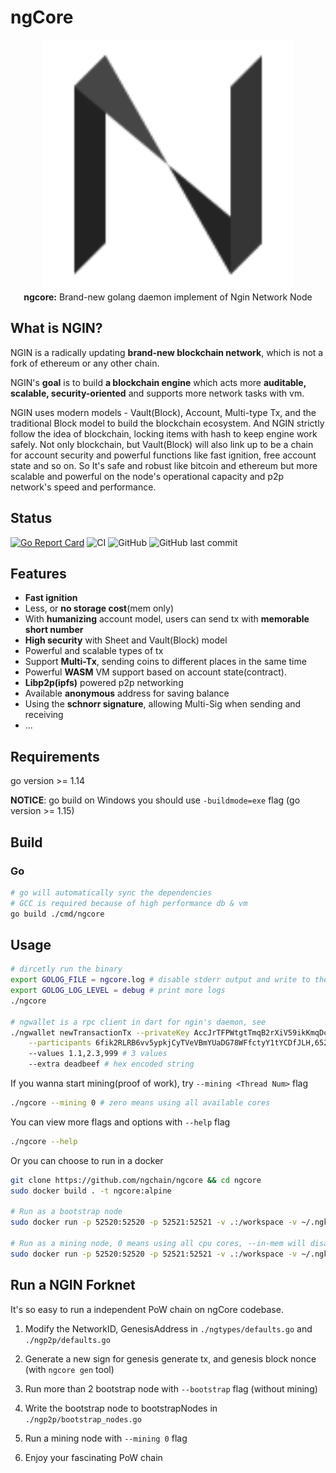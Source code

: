# ngCore
<p style="text-align: center">
<img alt="NG" width="400" height="400" src="./resources/NG.svg"/>
<br/>
<b>ngcore:</b> Brand-new golang daemon implement of Ngin Network Node
</p>

## What is NGIN?

NGIN is a radically updating **brand-new blockchain network**, which is not a fork of ethereum or any other chain.

NGIN's **goal** is to build **a blockchain engine** which acts more **auditable, scalable, security-oriented** and 
supports more network tasks with vm.

NGIN uses modern models - Vault(Block), Account, Multi-type Tx, and the traditional Block model to build the blockchain 
ecosystem. And NGIN strictly follow the idea of blockchain, locking items with hash to keep engine work safely.
Not only blockchain, but Vault(Block) will also link up to be a chain for account security and powerful functions like 
fast ignition, free account state and so on. So It's safe and robust like bitcoin and ethereum but more scalable and
 powerful on the node's operational capacity and p2p network's speed and performance. 

## Status

[![Go Report Card](https://goreportcard.com/badge/github.com/ngchain/ngcore)](
https://goreportcard.com/report/github.com/ngchain/ngcore)
![CI](https://github.com/ngchain/ngcore/workflows/CI/badge.svg)
![GitHub](https://img.shields.io/github/license/ngchain/ngcore)
![GitHub last commit](https://img.shields.io/github/last-commit/ngchain/ngcore)

## Features

- **Fast ignition**
- Less, or **no storage cost**(mem only)
- With **humanizing** account model, users can send tx with **memorable short number**
- **High security** with Sheet and Vault(Block) model
- Powerful and scalable types of tx
- Support **Multi-Tx**, sending coins to different places in the same time
- Powerful **WASM** VM support based on account state(contract).
- **Libp2p(ipfs)** powered p2p networking 
- Available **anonymous** address for saving balance
- Using the **schnorr signature**, allowing Multi-Sig when sending and receiving
- ...

## Requirements

go version >= 1.14

**NOTICE**: go build on Windows you should use `-buildmode=exe` flag (go version >= 1.15) 

## Build

### Go

```bash
# go will automatically sync the dependencies
# GCC is required because of high performance db & vm
go build ./cmd/ngcore
```

## Usage

```bash
# dircetly run the binary
export GOLOG_FILE = ngcore.log # disable stderr output and write to the ngcore.log file
export GOLOG_LOG_LEVEL = debug # print more logs
./ngcore

# ngwallet is a rpc client in dart for ngin's daemon, see
./ngwallet newTransactionTx --privateKey AccJrTFPWtgtTmqB2rXiV59ikKmqDcCrH1SDYzwDDS7U --convener 12526 \
    --participants 6fik2RLRB6vv5ypkjCyTVeVBmYUaDG78WFfctyY1tYCDfJLH,65231,CXDuTYveU2WsTpB5rUFavJQehGbSNoNi7i75gPUpMndjBWH6 \ # 3 participants, can be addr or account
    --values 1.1,2.3,999 # 3 values
    --extra deadbeef # hex encoded string
```

If you wanna start mining(proof of work), try `--mining <Thread Num>` flag

```bash
./ngcore --mining 0 # zero means using all available cores
```

You can view more flags and options with `--help` flag
```bash
./ngcore --help
```

Or you can choose to run in a docker

```bash
git clone https://github.com/ngchain/ngcore && cd ngcore
sudo docker build . -t ngcore:alpine

# Run as a bootstrap node
sudo docker run -p 52520:52520 -p 52521:52521 -v .:/workspace -v ~/.ngkeys:~/.ngkeys ngcore --bootstrap true

# Run as a mining node, 0 means using all cpu cores, --in-mem will disable writing into disk and make the miner lighter
sudo docker run -p 52520:52520 -p 52521:52521 -v .:/workspace -v ~/.ngkeys:~/.ngkeys ngcore --mining 0 --in-mem
```

## Run a NGIN Forknet

It's so easy to run a independent PoW chain on ngCore codebase.

1. Modify the NetworkID, GenesisAddress in `./ngtypes/defaults.go` and `./ngp2p/defaults.go`

2. Generate a new sign for genesis generate tx, and genesis block nonce (with `ngcore gen` tool)

3. Run more than 2 bootstrap node with `--bootstrap` flag (without mining)

4. Write the bootstrap node to bootstrapNodes in `./ngp2p/bootstrap_nodes.go`

5. Run a mining node with `--mining 0` flag

6. Enjoy your fascinating PoW chain
